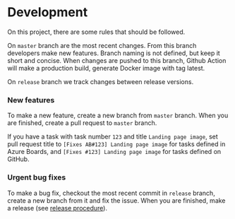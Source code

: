 # Development

On this project, there are some rules that should be followed.

On `master` branch are the most recent changes. From this branch developers make new features. Branch naming is not defined, but keep it short and concise. When changes are pushed to this branch, Github Action will make a production build, generate Docker image with tag latest.

On `release` branch we track changes between release versions. 


### New features
To make a new feature, create a new branch from `master` branch. When you are finished, create a pull request to `master` branch.

If you have a task with task number `123` and title `Landing page image`, set pull request title to `[Fixes AB#123] Landing page image` for tasks defined in Azure Boards,
and `[Fixes #123] Landing page image` for tasks defined on GitHub.

### Urgent bug fixes
To make a bug fix, checkout the most recent commit in `release` branch, create a new branch from it and fix the issue. When you are finished, make a release (see [release procedure](./RELEASE.md)).
